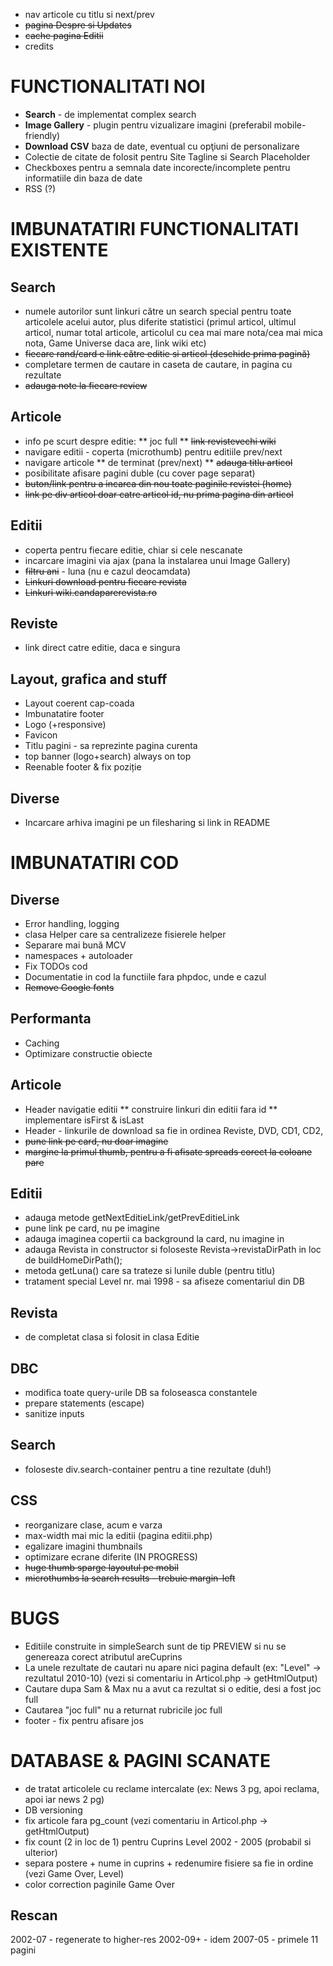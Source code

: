 * nav articole cu titlu si next/prev
* ~~pagina Despre si Updates~~
* ~~cache pagina Editii~~
* credits


FUNCTIONALITATI NOI
======================================
* **Search** - de implementat complex search
* **Image Gallery** - plugin pentru vizualizare imagini (preferabil mobile-friendly)
* **Download CSV** baza de date, eventual cu opţiuni de personalizare
* Colectie de citate de folosit pentru Site Tagline si Search Placeholder
* Checkboxes pentru a semnala date incorecte/incomplete pentru informatiile din baza de date
* RSS (?)


IMBUNATATIRI FUNCTIONALITATI EXISTENTE
======================================

Search
------------------
* numele autorilor sunt linkuri către un search special pentru toate articolele acelui autor, plus diferite statistici (primul articol, ultimul articol, numar total articole, articolul cu cea mai mare nota/cea mai mica nota, Game Universe daca are, link wiki etc) 
* ~~fiecare rand/card e link către editie si articol (deschide prima pagină)~~
* completare termen de cautare in caseta de cautare, in pagina cu rezultate
* ~~adauga note la fiecare review~~

Articole
------------------
* info pe scurt despre editie:
  ** joc full
  ** ~~link revistevechi wiki~~
* navigare editii - coperta (microthumb) pentru editiile prev/next
* navigare articole
  ** de terminat (prev/next)
  ** ~~adauga titlu articol~~
* posibilitate afisare pagini duble (cu cover page separat)
* ~~buton/link pentru a incarca din nou toate paginile revistei (home)~~
* ~~link pe div articol doar catre articol id, nu prima pagina din articol~~

Editii
------------------
* coperta pentru fiecare editie, chiar si cele nescanate
* incarcare imagini via ajax (pana la instalarea unui Image Gallery)
* ~~filtru ani~~ - luna (nu e cazul deocamdata)
* ~~Linkuri download pentru fiecare revista~~
* ~~Linkuri wiki.candaparerevista.ro~~

Reviste
-------
* link direct catre editie, daca e singura

Layout, grafica and stuff
-------------------------
* Layout coerent cap-coada
* Imbunatatire footer
* Logo (+responsive)
* Favicon
* Titlu pagini - sa reprezinte pagina curenta
* top banner (logo+search) always on top
* Reenable footer & fix poziție

Diverse
------------------
* Incarcare arhiva imagini pe un filesharing si link in README


IMBUNATATIRI COD
================================================

Diverse
------------------
* Error handling, logging
* clasa Helper care sa centralizeze fisierele helper
* Separare mai bună MCV
* namespaces + autoloader
* Fix TODOs cod
* Documentatie in cod la functiile fara phpdoc, unde e cazul
* ~~Remove Google fonts~~

Performanta
-----------
* Caching
* Optimizare constructie obiecte

Articole
------------------
* Header navigatie editii
  ** construire linkuri din editii fara id
  ** implementare isFirst & isLast
* Header - linkurile de download sa fie in ordinea Reviste, DVD, CD1, CD2, 
* ~~pune link pe card, nu doar imagine~~
* ~~margine la primul thumb, pentru a fi afisate spreads corect la coloane pare~~

Editii
------------
* adauga metode getNextEditieLink/getPrevEditieLink
* pune link pe card, nu pe imagine
* adauga imaginea copertii ca background la card, nu imagine in <div>
* adauga Revista in constructor si foloseste Revista->revistaDirPath
  in loc de buildHomeDirPath();
* metoda getLuna() care sa trateze si lunile duble (pentru titlu)
* tratament special Level nr. mai 1998 - sa afiseze comentariul din DB

Revista
-------
* de completat clasa si folosit in clasa Editie

DBC
------------------
* modifica toate query-urile DB sa foloseasca constantele
* prepare statements (escape)
* sanitize inputs

Search
------------------
* foloseste div.search-container pentru a tine rezultate (duh!)

CSS
------------------
* reorganizare clase, acum e varza
* max-width mai mic la editii (pagina editii.php)
* egalizare imagini thumbnails
* optimizare ecrane diferite (IN PROGRESS)
* ~~huge thumb sparge layoutul pe mobil~~
* ~~microthumbs la search results - trebuie margin-left~~


BUGS
======================================
* Editiile construite in simpleSearch sunt de tip PREVIEW si nu se genereaza corect atributul areCuprins
* La unele rezultate de cautari nu apare nici pagina default (ex: "Level" -> rezultatul 2010-10)
(vezi si comentariu in Articol.php -> getHtmlOutput)
* Cautare dupa Sam & Max nu a avut ca rezultat si o editie, desi a fost joc full
* Cautarea "joc full" nu a returnat rubricile joc full 
* footer - fix pentru afisare jos


DATABASE & PAGINI SCANATE
=========================
* de tratat articolele cu reclame intercalate (ex: News 3 pg, apoi reclama, apoi iar news 2 pg)
* DB versioning
* fix articole fara pg_count (vezi comentariu in Articol.php -> getHtmlOutput)
* fix count (2 in loc de 1) pentru Cuprins Level 2002 - 2005 (probabil si ulterior)
* separa postere + nume in cuprins + redenumire fisiere sa fie in ordine (vezi Game Over, Level)
* color correction paginile Game Over

Rescan
------------------
2002-07 - regenerate to higher-res
2002-09+ - idem
2007-05 - primele 11 pagini
